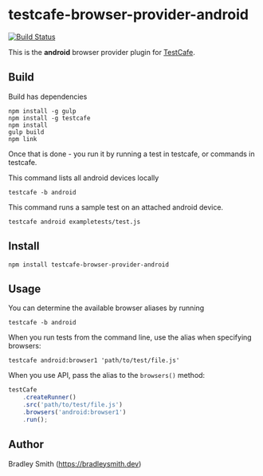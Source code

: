 # testcafe-browser-provider-android
[![Build Status](https://dev.azure.com/BradleySmith0287/testcafe-browser-provider-android/_apis/build/status/bsmithb2.testcafe-browser-provider-android?branchName=master)](https://dev.azure.com/BradleySmith0287/testcafe-browser-provider-android/_build/latest?definitionId=1&branchName=master)

This is the **android** browser provider plugin for [TestCafe](http://devexpress.github.io/testcafe).

## Build

Build has dependencies

```
npm install -g gulp 
npm install -g testcafe
npm install
gulp build
npm link
```

Once that is done - you run it by running a test in testcafe, or commands in testcafe. 

This command lists all android devices locally
```
testcafe -b android
```

This command runs a sample test on an attached android device. 

```
testcafe android exampletests/test.js
```

## Install

```
npm install testcafe-browser-provider-android
```

## Usage


You can determine the available browser aliases by running
```
testcafe -b android
```

When you run tests from the command line, use the alias when specifying browsers:

```
testcafe android:browser1 'path/to/test/file.js'
```


When you use API, pass the alias to the `browsers()` method:

```js
testCafe
    .createRunner()
    .src('path/to/test/file.js')
    .browsers('android:browser1')
    .run();
```

## Author
Bradley Smith (https://bradleysmith.dev)
